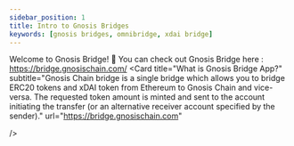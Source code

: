 ```yaml
---
sidebar_position: 1
title: Intro to Gnosis Bridges
keywords: [gnosis bridges, omnibridge, xdai bridge]
---
```


Welcome to Gnosis Bridge! 🎉 You can check out Gnosis Bridge here : https://bridge.gnosischain.com/
<Card
        title="What is Gnosis Bridge App?"
        subtitle="Gnosis Chain bridge is a single bridge which allows you to bridge ERC20 tokens and xDAI token from Ethereum to Gnosis Chain and vice-versa. The requested token amount is minted and sent to the account initiating the transfer (or an alternative receiver account specified by the sender)."
        url="https://bridge.gnosischain.com"

/>



